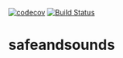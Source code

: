[![codecov](https://codecov.io/gh/sah-lob/safeandsounds/branch/main/graph/badge.svg?token=ZOWAUFG7NJ)](https://codecov.io/gh/sah-lob/safeandsounds)
[![Build Status](https://app.travis-ci.com/sah-lob/safeandsounds.svg?token=SeovvFZGLitqGfopiLC5&branch=main)](https://app.travis-ci.com/sah-lob/safeandsounds)

# safeandsounds